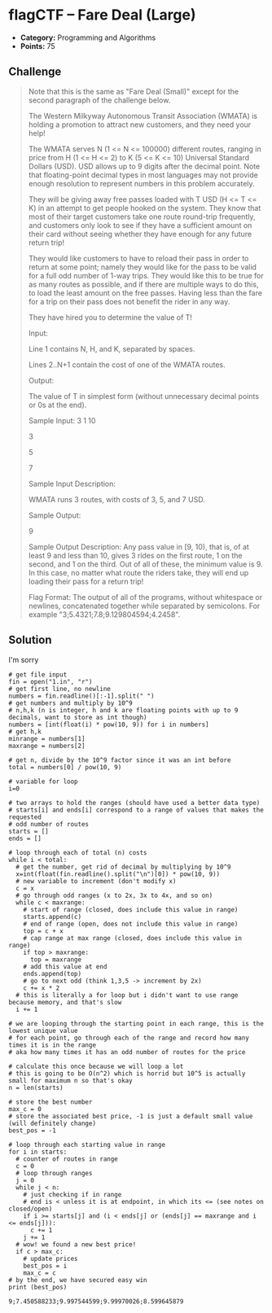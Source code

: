 # flagCTF – Fare Deal (Large)

* **Category:** Programming and Algorithms
* **Points:** 75

## Challenge

> Note that this is the same as "Fare Deal (Small)" except for the second paragraph of the challenge below.
> 
> The Western Milkyway Autonomous Transit Association (WMATA) is holding a promotion to attract new customers, and they need your help!
> 
> The WMATA serves N (1 <= N <= 100000) different routes, ranging in price from H (1 <= H <= 2) to K (5 <= K <= 10) Universal Standard Dollars (USD). USD allows up to 9 digits after the decimal point. Note that floating-point decimal types in most languages may not provide enough resolution to represent numbers in this problem accurately.
> 
> They will be giving away free passes loaded with T USD (H <= T <= K) in an attempt to get people hooked on the system. They know that most of their target customers take one route round-trip frequently, and customers only look to see if they have a sufficient amount on their card without seeing whether they have enough for any future return trip!
> 
> They would like customers to have to reload their pass in order to return at some point; namely they would like for the pass to be valid for a full odd number of 1-way trips. They would like this to be true for as many routes as possible, and if there are multiple ways to do this, to load the least amount on the free passes. Having less than the fare for a trip on their pass does not benefit the rider in any way.
> 
> They have hired you to determine the value of T!
> 
> Input:
> 
> Line 1 contains N, H, and K, separated by spaces.
> 
> Lines 2..N+1 contain the cost of one of the WMATA routes.
> 
> Output:
> 
> The value of T in simplest form (without unnecessary decimal points or 0s at the end).
> 
> Sample Input: 3 1 10
> 
> 3
> 
> 5
> 
> 7
> 
> Sample Input Description:
> 
> WMATA runs 3 routes, with costs of 3, 5, and 7 USD.
> 
> Sample Output:
> 
> 9
> 
> Sample Output Description: Any pass value in [9, 10), that is, of at least 9 and less than 10, gives 3 rides on the first route, 1 on the second, and 1 on the third. Out of all of these, the minimum value is 9. In this case, no matter what route the riders take, they will end up loading their pass for a return trip!
> 
> Flag Format: The output of all of the programs, without whitespace or newlines, concatenated together while separated by semicolons. For example "3;5.4321;7.8;9.129804594;4.2458".

## Solution

I'm sorry

```
# get file input
fin = open("1.in", "r")
# get first line, no newline
numbers = fin.readline()[:-1].split(" ")
# get numbers and multiply by 10^9
# n,h,k (n is integer, h and k are floating points with up to 9 decimals, want to store as int though)
numbers = [int(float(i) * pow(10, 9)) for i in numbers]
# get h,k
minrange = numbers[1]
maxrange = numbers[2]

# get n, divide by the 10^9 factor since it was an int before
total = numbers[0] / pow(10, 9)

# variable for loop
i=0

# two arrays to hold the ranges (should have used a better data type)
# starts[i] and ends[i] correspond to a range of values that makes the requested
# odd number of routes
starts = []
ends = []

# loop through each of total (n) costs
while i < total:
  # get the number, get rid of decimal by multiplying by 10^9
  x=int(float(fin.readline().split("\n")[0]) * pow(10, 9))
  # new variable to increment (don't modify x)
  c = x
  # go through odd ranges (x to 2x, 3x to 4x, and so on)
  while c < maxrange:
    # start of range (closed, does include this value in range)
    starts.append(c)
    # end of range (open, does not include this value in range)
    top = c + x
    # cap range at max range (closed, does include this value in range)
    if top > maxrange:
      top = maxrange
    # add this value at end
    ends.append(top)
    # go to next odd (think 1,3,5 -> increment by 2x)
    c += x * 2
  # this is literally a for loop but i didn't want to use range because memory, and that's slow
  i += 1

# we are looping through the starting point in each range, this is the lowest unique value
# for each point, go through each of the range and record how many times it is in the range
# aka how many times it has an odd number of routes for the price

# calculate this once because we will loop a lot
# this is going to be O(n^2) which is horrid but 10^5 is actually small for maximum n so that's okay
n = len(starts)

# store the best number
max_c = 0
# store the associated best price, -1 is just a default small value (will definitely change)
best_pos = -1

# loop through each starting value in range
for i in starts:
  # counter of routes in range
  c = 0
  # loop through ranges
  j = 0
  while j < n:
    # just checking if in range
    # end is < unless it is at endpoint, in which its <= (see notes on closed/open)
    if i >= starts[j] and (i < ends[j] or (ends[j] == maxrange and i <= ends[j])):
      c += 1
    j += 1
  # wow! we found a new best price!
  if c > max_c:
    # update prices
    best_pos = i
    max_c = c
# by the end, we have secured easy win
print (best_pos)
```

```
9;7.450588233;9.997544599;9.99970026;8.599645879
```
